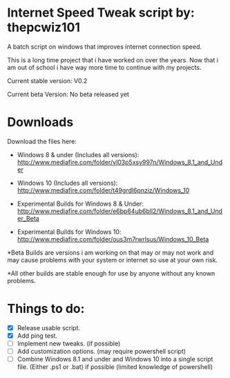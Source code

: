 # Internet Speed Tweak script by: thepcwiz101

A batch script on windows that improves internet connection speed.

This is a long time project that i have worked on over the years. Now that i am out of school i have way more time to continue with my projects.

Current stable version: V0.2

Current beta Version: No beta released yet


# Downloads

Download the files here:
- Windows 8 & under (Includes all versions): 
http://www.mediafire.com/folder/vl03p5xsy997n/Windows_8.1_and_Under

- Windows 10 (Includes all versions): 
http://www.mediafire.com/folder/t49grdl6pnziz/Windows_10

- Experimental Builds for Windows 8 & Under: 
http://www.mediafire.com/folder/e6bp64ub6bll2/Windows_8.1_and_Under_Beta

- Experimental Builds for Windows 10: 
http://www.mediafire.com/folder/ous3m7rwrlsus/Windows_10_Beta

*Beta Builds are versions i am working on that may or may not work and may cause problems with your system or internet so use at your own risk.

*All other builds are stable enough for use by anyone without any known problems.

# Things to do:
- [x] Release usable script.
- [x] Add ping test.
- [ ] Implement new tweaks. (if possible)
- [ ] Add customization options. (may require powershell script)
- [ ] Combine Windows 8.1 and under and Windows 10 into a single script file. (Either .ps1 or .bat) if possible (limited knowledge of powershell)
